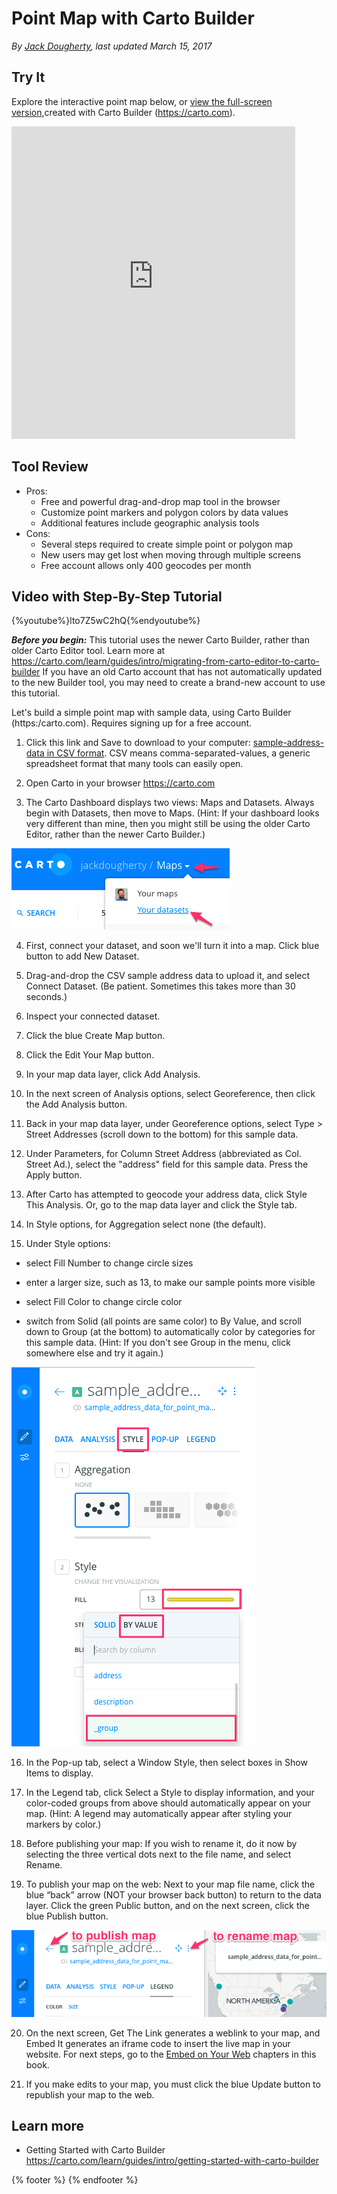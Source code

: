 # Point Map with Carto Builder
*By [Jack Dougherty](../../introduction/who.md), last updated March 15, 2017*

## Try It
Explore the interactive point map below, or <a href="https://jackdougherty.carto.com/builder/1abbb430-ec89-11e6-a661-0e05a8b3e3d7/embed">view the full-screen version</a>,created with Carto Builder (https://carto.com).

<iframe width="90%" height="500" frameborder="0" src="https://jackdougherty.carto.com/builder/1abbb430-ec89-11e6-a661-0e05a8b3e3d7/embed" allowfullscreen webkitallowfullscreen mozallowfullscreen oallowfullscreen msallowfullscreen></iframe>

## Tool Review
- Pros:
  - Free and powerful drag-and-drop map tool in the browser
  - Customize point markers and polygon colors by data values
  - Additional features include geographic analysis tools
- Cons:
  - Several steps required to create simple point or polygon map
  - New users may get lost when moving through multiple screens
  - Free account allows only 400 geocodes per month

## Video with Step-By-Step Tutorial
{%youtube%}lto7Z5wC2hQ{%endyoutube%}

***Before you begin:*** This tutorial uses the newer Carto Builder, rather than older Carto Editor tool. Learn more at https://carto.com/learn/guides/intro/migrating-from-carto-editor-to-carto-builder If you have an old Carto account that has not automatically updated to the new Builder tool, you may need to create a brand-new account to use this tutorial.

Let's build a simple point map with sample data, using Carto Builder (https:/carto.com). Requires signing up for a free account.

1) Click this link and Save to download to your computer: [sample-address-data in CSV format](https://www.datavizforall.org/map/sample-address-data.csv). CSV means comma-separated-values, a generic spreadsheet format that many tools can easily open.

2) Open Carto in your browser https://carto.com

3) The Carto Dashboard displays two views: Maps and Datasets. Always begin with Datasets, then move to Maps. (Hint: If your dashboard looks very different than mine, then you might still be using the older Carto Editor, rather than the newer Carto Builder.)

![Image: Carto Builder dashboard: Begin with Datasets](carto-dashboard-maps-datasets.png)

4) First, connect your dataset, and soon we'll turn it into a map. Click blue button to add New Dataset.

5) Drag-and-drop the CSV sample address data to upload it, and select Connect Dataset. (Be patient. Sometimes this takes more than 30 seconds.)

6) Inspect your connected dataset.

7) Click the blue Create Map button.

8) Click the Edit Your Map button.

9) In your map data layer, click Add Analysis.

10) In the next screen of Analysis options, select Georeference, then click the Add Analysis button.

11) Back in your map data layer, under Georeference options, select Type > Street Addresses (scroll down to the bottom) for this sample data.

12) Under Parameters, for Column Street Address (abbreviated as Col. Street Ad.), select the "address" field for this sample data. Press the Apply button.

13) After Carto has attempted to geocode your address data, click Style This Analysis. Or, go to the map data layer and click the Style tab.

14) In Style options, for Aggregation select none (the default).

15) Under Style options:
- select Fill Number to change circle sizes
- enter a larger size, such as 13, to make our sample points more visible

- select Fill Color to change circle color
- switch from Solid (all points are same color) to By Value, and scroll down to Group (at the bottom) to automatically color by categories for this sample data. (Hint: If you don't see Group in the menu, click somewhere else and try it again.)

![Image: Style points by value](carto-point-style-value.png)

16) In the Pop-up tab, select a Window Style, then select boxes in Show Items to display.

17) In the Legend tab, click Select a Style to display information, and your color-coded groups from above should automatically appear on your map. (Hint: A legend may automatically appear after styling your markers by color.)

18) Before publishing your map: If you wish to rename it, do it now by selecting the three vertical dots next to the file name, and select Rename.

19) To publish your map on the web: Next to your map file name, click the blue “back” arrow (NOT your browser back button) to return to the data layer. Click the green Public button, and on the next screen, click the blue Publish button.

![Image: Click to rename or publish your map](carto-publish-map.png)

20) On the next screen, Get The Link generates a weblink to your map, and Embed It generates an iframe code to insert the live map in your website. For next steps, go to the [Embed on Your Web](../../embed) chapters in this book.

21) If you make edits to your map, you must click the blue Update button to republish your map to the web.

## Learn more
- Getting Started with Carto Builder https://carto.com/learn/guides/intro/getting-started-with-carto-builder

{% footer %}
{% endfooter %}
